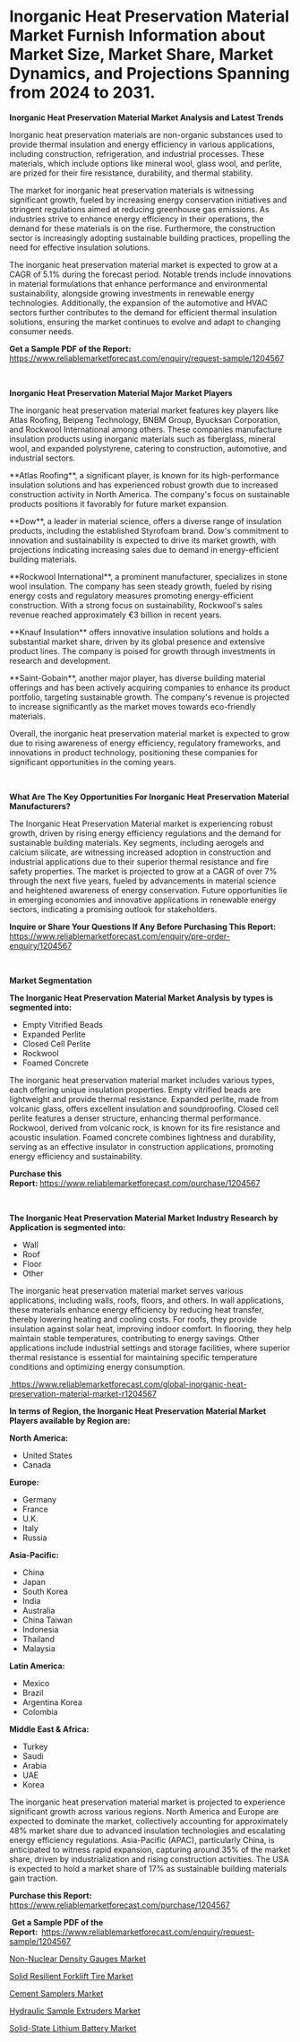 <p><h1>Inorganic Heat Preservation Material Market Furnish Information about Market Size, Market Share, Market Dynamics, and Projections Spanning from 2024 to 2031.</h1></p><p><strong>Inorganic Heat Preservation Material Market Analysis and Latest Trends</strong></p>
<p><p>Inorganic heat preservation materials are non-organic substances used to provide thermal insulation and energy efficiency in various applications, including construction, refrigeration, and industrial processes. These materials, which include options like mineral wool, glass wool, and perlite, are prized for their fire resistance, durability, and thermal stability. </p><p>The market for inorganic heat preservation materials is witnessing significant growth, fueled by increasing energy conservation initiatives and stringent regulations aimed at reducing greenhouse gas emissions. As industries strive to enhance energy efficiency in their operations, the demand for these materials is on the rise. Furthermore, the construction sector is increasingly adopting sustainable building practices, propelling the need for effective insulation solutions.</p><p>The inorganic heat preservation material market is expected to grow at a CAGR of 5.1% during the forecast period. Notable trends include innovations in material formulations that enhance performance and environmental sustainability, alongside growing investments in renewable energy technologies. Additionally, the expansion of the automotive and HVAC sectors further contributes to the demand for efficient thermal insulation solutions, ensuring the market continues to evolve and adapt to changing consumer needs.</p></p>
<p><strong>Get a Sample PDF of the Report:&nbsp;</strong> <a href="https://www.reliablemarketforecast.com/enquiry/request-sample/1204567?utm_campaign=1545&utm_medium=2&utm_source=Github&utm_content=ia&utm_term=16102024&utm_id=inorganic-heat-preservation-material">https://www.reliablemarketforecast.com/enquiry/request-sample/1204567</a></p>
<p>&nbsp;</p>
<p><strong>Inorganic Heat Preservation Material Major Market Players</strong></p>
<p><p>The inorganic heat preservation material market features key players like Atlas Roofing, Beipeng Technology, BNBM Group, Byucksan Corporation, and Rockwool International among others. These companies manufacture insulation products using inorganic materials such as fiberglass, mineral wool, and expanded polystyrene, catering to construction, automotive, and industrial sectors.</p><p>**Atlas Roofing**, a significant player, is known for its high-performance insulation solutions and has experienced robust growth due to increased construction activity in North America. The company's focus on sustainable products positions it favorably for future market expansion.</p><p>**Dow**, a leader in material science, offers a diverse range of insulation products, including the established Styrofoam brand. Dow's commitment to innovation and sustainability is expected to drive its market growth, with projections indicating increasing sales due to demand in energy-efficient building materials.</p><p>**Rockwool International**, a prominent manufacturer, specializes in stone wool insulation. The company has seen steady growth, fueled by rising energy costs and regulatory measures promoting energy-efficient construction. With a strong focus on sustainability, Rockwool's sales revenue reached approximately €3 billion in recent years.</p><p>**Knauf Insulation** offers innovative insulation solutions and holds a substantial market share, driven by its global presence and extensive product lines. The company is poised for growth through investments in research and development.</p><p>**Saint-Gobain**, another major player, has diverse building material offerings and has been actively acquiring companies to enhance its product portfolio, targeting sustainable growth. The company's revenue is projected to increase significantly as the market moves towards eco-friendly materials.</p><p>Overall, the inorganic heat preservation material market is expected to grow due to rising awareness of energy efficiency, regulatory frameworks, and innovations in product technology, positioning these companies for significant opportunities in the coming years.</p></p>
<p>&nbsp;</p>
<p><strong>What Are The Key Opportunities For Inorganic Heat Preservation Material Manufacturers?</strong></p>
<p><p>The Inorganic Heat Preservation Material market is experiencing robust growth, driven by rising energy efficiency regulations and the demand for sustainable building materials. Key segments, including aerogels and calcium silicate, are witnessing increased adoption in construction and industrial applications due to their superior thermal resistance and fire safety properties. The market is projected to grow at a CAGR of over 7% through the next five years, fueled by advancements in material science and heightened awareness of energy conservation. Future opportunities lie in emerging economies and innovative applications in renewable energy sectors, indicating a promising outlook for stakeholders.</p></p>
<p><strong>Inquire or Share Your Questions If Any Before Purchasing This Report:</strong> <a href="https://www.reliablemarketforecast.com/enquiry/pre-order-enquiry/1204567?utm_campaign=1545&utm_medium=2&utm_source=Github&utm_content=ia&utm_term=16102024&utm_id=inorganic-heat-preservation-material">https://www.reliablemarketforecast.com/enquiry/pre-order-enquiry/1204567</a></p>
<p>&nbsp;</p>
<p><strong>Market Segmentation</strong></p>
<p><strong>The Inorganic Heat Preservation Material Market Analysis by types is segmented into:</strong></p>
<p><ul><li>Empty Vitrified Beads</li><li>Expanded Perlite</li><li>Closed Cell Perlite</li><li>Rockwool</li><li>Foamed Concrete</li></ul></p>
<p><p>The inorganic heat preservation material market includes various types, each offering unique insulation properties. Empty vitrified beads are lightweight and provide thermal resistance. Expanded perlite, made from volcanic glass, offers excellent insulation and soundproofing. Closed cell perlite features a denser structure, enhancing thermal performance. Rockwool, derived from volcanic rock, is known for its fire resistance and acoustic insulation. Foamed concrete combines lightness and durability, serving as an effective insulator in construction applications, promoting energy efficiency and sustainability.</p></p>
<p><strong>Purchase this Report:&nbsp;</strong><a href="https://www.reliablemarketforecast.com/purchase/1204567?utm_campaign=1545&utm_medium=2&utm_source=Github&utm_content=ia&utm_term=16102024&utm_id=inorganic-heat-preservation-material">https://www.reliablemarketforecast.com/purchase/1204567</a></p>
<p>&nbsp;</p>
<p><strong>The Inorganic Heat Preservation Material Market Industry Research by Application is segmented into:</strong></p>
<p><ul><li>Wall</li><li>Roof</li><li>Floor</li><li>Other</li></ul></p>
<p><p>The inorganic heat preservation material market serves various applications, including walls, roofs, floors, and others. In wall applications, these materials enhance energy efficiency by reducing heat transfer, thereby lowering heating and cooling costs. For roofs, they provide insulation against solar heat, improving indoor comfort. In flooring, they help maintain stable temperatures, contributing to energy savings. Other applications include industrial settings and storage facilities, where superior thermal resistance is essential for maintaining specific temperature conditions and optimizing energy consumption.</p></p>
<p><a href="https://www.reliablemarketforecast.com/global-inorganic-heat-preservation-material-market-r1204567?utm_campaign=1545&utm_medium=2&utm_source=Github&utm_content=ia&utm_term=16102024&utm_id=inorganic-heat-preservation-material">&nbsp;https://www.reliablemarketforecast.com/global-inorganic-heat-preservation-material-market-r1204567</a></p>
<p><strong>In terms of Region, the Inorganic Heat Preservation Material Market Players available by Region are:</strong></p>
<p>
    <p> <strong> North America: </strong>
        <ul>
            <li>United States</li>
            <li>Canada</li>
        </ul>
        </p> 
    <p> <strong> Europe: </strong>
        <ul>
            <li>Germany</li>
            <li>France</li>
            <li>U.K.</li>
            <li>Italy</li>
            <li>Russia</li>
        </ul>
        </p> 
    <p> <strong> Asia-Pacific: </strong>
        <ul>
            <li>China</li>
            <li>Japan</li>
            <li>South Korea</li>
            <li>India</li>
            <li>Australia</li>
            <li>China Taiwan</li>
            <li>Indonesia</li>
            <li>Thailand</li>
            <li>Malaysia</li>
        </ul>
        </p> 
    <p> <strong> Latin America: </strong>
        <ul>
            <li>Mexico</li>
            <li>Brazil</li>
            <li>Argentina Korea</li>
            <li>Colombia</li>
        </ul>
        </p> 
    <p> <strong> Middle East & Africa: </strong>
        <ul>
            <li>Turkey</li>
            <li>Saudi</li>
            <li>Arabia</li>
            <li>UAE</li>
            <li>Korea</li>
        </ul>
    </p>
    </p>
<p><p>The inorganic heat preservation material market is projected to experience significant growth across various regions. North America and Europe are expected to dominate the market, collectively accounting for approximately 48% market share due to advanced insulation technologies and escalating energy efficiency regulations. Asia-Pacific (APAC), particularly China, is anticipated to witness rapid expansion, capturing around 35% of the market share, driven by industrialization and rising construction activities. The USA is expected to hold a market share of 17% as sustainable building materials gain traction.</p></p>
<p><strong>Purchase this Report: </strong><a href="https://www.reliablemarketforecast.com/purchase/1204567?utm_campaign=1545&utm_medium=2&utm_source=Github&utm_content=ia&utm_term=16102024&utm_id=inorganic-heat-preservation-material">https://www.reliablemarketforecast.com/purchase/1204567</a></p>
<p>&nbsp;<strong>Get a Sample PDF of the Report:&nbsp;&nbsp;</strong><a href="https://www.reliablemarketforecast.com/enquiry/request-sample/1204567?utm_campaign=1545&utm_medium=2&utm_source=Github&utm_content=ia&utm_term=16102024&utm_id=inorganic-heat-preservation-material">https://www.reliablemarketforecast.com/enquiry/request-sample/1204567</a></p>
<p><strong></strong></p>
<p><p><a href="https://www.linkedin.com/pulse/future-innovation-global-non-nuclear-density-gauges-market-growth-cyute?utm_campaign=1545&utm_medium=2&utm_source=Github&utm_content=ia&utm_term=16102024&utm_id=inorganic-heat-preservation-material">Non-Nuclear Density Gauges Market</a></p><p><a href="https://www.linkedin.com/pulse/navigating-global-solid-resilient-forklift-tire-market-from-trends-awbwe?utm_campaign=1545&utm_medium=2&utm_source=Github&utm_content=ia&utm_term=16102024&utm_id=inorganic-heat-preservation-material">Solid Resilient Forklift Tire Market</a></p><p><a href="https://www.linkedin.com/pulse/comprehensive-cement-samplers-market-report-regional-analysis-wrp9f?utm_campaign=1545&utm_medium=2&utm_source=Github&utm_content=ia&utm_term=16102024&utm_id=inorganic-heat-preservation-material">Cement Samplers Market</a></p><p><a href="https://www.linkedin.com/pulse/hydraulic-sample-extruders-market-revolution-size-share-emerging-inu1e?utm_campaign=1545&utm_medium=2&utm_source=Github&utm_content=ia&utm_term=16102024&utm_id=inorganic-heat-preservation-material">Hydraulic Sample Extruders Market</a></p><p><a href="https://github.com/bmorecock/Market-Research-Report-List-5/blob/main/solid-state-lithium-battery-market.md?utm_campaign=1545&utm_medium=2&utm_source=Github&utm_content=ia&utm_term=16102024&utm_id=inorganic-heat-preservation-material">Solid-State Lithium Battery Market</a></p></p>